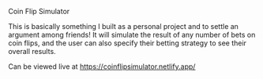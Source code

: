 Coin Flip Simulator

This is basically something I built as a personal project and to settle an argument among friends! It will simulate the result of any number of bets on coin flips, and the user can also specify their betting strategy to see their overall results.

Can be viewed live at https://coinflipsimulator.netlify.app/

